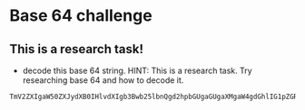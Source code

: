# Base 64 challenge
## This is a research task!

- decode this base 64 string. HINT: This is a research task. Try researching base 64 and how to decode it.

```
TmV2ZXIgaW50ZXJydXB0IHlvdXIgb3Bwb25lbnQgd2hpbGUgaGUgaXMgaW4gdGhlIG1pZGRsZSBvZiBtYWtpbmcgYSBtaXN0YWtlLg==
```